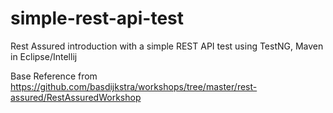 # simple-rest-api-test
Rest Assured introduction with a simple REST API test using TestNG, Maven in Eclipse/Intellij

Base Reference from https://github.com/basdijkstra/workshops/tree/master/rest-assured/RestAssuredWorkshop
